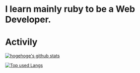# I learn mainly ruby to be a Web Developer.
  
# Activily
  
[![hogehoge's github stats](https://github-readme-stats.vercel.app/api?username=eito1011-JP&hide=contribs&count_private=true&show_icons=true&theme=tokyonight)](https://github.com/eito1011-JP/)

[![Top used Langs](https://github-readme-stats.vercel.app/api/top-langs/?username=eito1011-JP&layout=compact&theme=tokyonight)](https://github.com/eito1011-JP/)



<!--
**eito1011-JP/eito1011-JP** is a ✨ _special_ ✨ repository because its `README.md` (this file) appears on your GitHub profile.

Here are some ideas to get you started:

- 🌱 I’m currently learning ruby to be a web developer
- 💬 Ask me about 
- 📫 How to reach me: 
- 😄 Pronouns: 
- ⚡ Fun fact: 
-->

